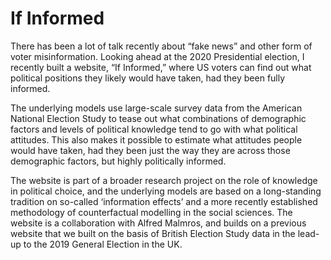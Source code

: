 # If Informed

There has been a lot of talk recently about “fake news” and other form of voter misinformation. Looking ahead at the 2020 Presidential election, I recently built a website, “If Informed,” where US voters can find out what political positions they likely would have taken, had they been fully informed. 

The underlying models use large-scale survey data from the American National Election Study to tease out what combinations of demographic factors and levels of political knowledge tend to go with what political attitudes. This also makes it possible to estimate what attitudes people would have taken, had they been just the way they are across those demographic factors, but highly politically informed. 

The website is part of a broader research project on the role of knowledge in political choice, and the underlying models are based on a long-standing tradition on so-called ‘information effects’ and a more recently established methodology of counterfactual modelling in the social sciences. The website is a collaboration with Alfred Malmros, and builds on a previous website that we built on the basis of British Election Study data in the lead-up to the 2019 General Election in the UK. 
